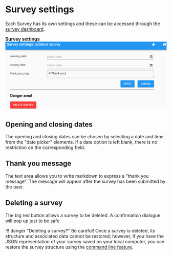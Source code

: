 # Survey settings
Each Survey has its own settings and these can be 
accessed through the [survey dashboard](survey_dev.md#survey-dashboard).

**Survey settings**
![brd](img/sets.png)

## Opening and closing dates
The opening and closing dates can be chosen by
selecting a date and time from the "date picker" elements.
If a date option is left blank, there is no restriction on the
corresponding field.

## Thank you message
The text area allows you to write markdown to express a "thank you message".
The message will appear after the survey has been submitted by the user.

## Deleting a survey
The big red button allows a survey to be deleted. A confirmation
dialogue will pop up just to be safe.

!!! danger "Deleting a survey?"
    Be careful! Once a survey is deleted, its
    structure and associated data cannot be restored; however,
    if you have the JSON representation of your survey 
    saved on your local computer, you can restore the 
    survey structure using the [command line feature](advanced.md).